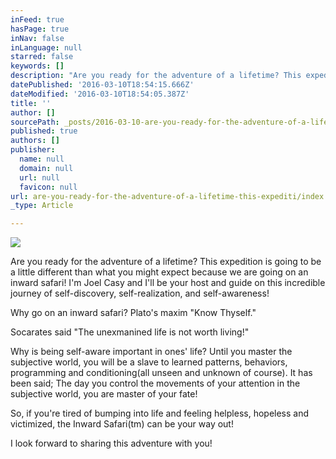 ```yaml
---
inFeed: true
hasPage: true
inNav: false
inLanguage: null
starred: false
keywords: []
description: "Are you ready for the adventure of a lifetime? This expedition is going to be a little different than what you might expect because we are going on an inward safari! I'm Joel Casy and I'll be your host and guide on this incredible journey of self-discovery, self-realization, and self-awareness! "
datePublished: '2016-03-10T18:54:15.666Z'
dateModified: '2016-03-10T18:54:05.387Z'
title: ''
author: []
sourcePath: _posts/2016-03-10-are-you-ready-for-the-adventure-of-a-lifetime-this-expediti.md
published: true
authors: []
publisher:
  name: null
  domain: null
  url: null
  favicon: null
url: are-you-ready-for-the-adventure-of-a-lifetime-this-expediti/index.html
_type: Article

---
```

![](https://the-grid-user-content.s3-us-west-2.amazonaws.com/ae864155-4e4f-4f84-8f4c-c3ecb112fceb.jpg)

Are you ready for the adventure of a lifetime? This expedition is going to be a little different than what you might expect because we are going on an inward safari! I'm Joel Casy and I'll be your host and guide on this incredible journey of self-discovery, self-realization, and self-awareness! 

Why go on an inward safari? Plato's maxim "Know Thyself." 

Socarates said "The unexmanined life is not worth living!"

Why is being self-aware important in ones' life? Until you master the subjective world, you will be a slave to learned patterns, behaviors, programming and conditioning(all unseen and unknown of course). It has been said; The day you control the movements of your attention in the subjective world, you are master of your fate!

So, if you're tired of bumping into life and feeling helpless, hopeless and victimized, the Inward Safari(tm) can be your way out!

I look forward to sharing this adventure with you!